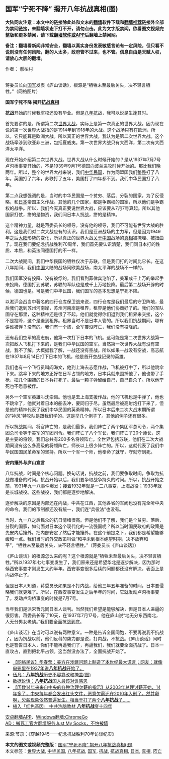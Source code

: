  <h2>国军“宁死不降” 揭开八年抗战真相(图)</h2> <p class="notice"><b>大陆网友注意：本文中的链接除此处和文末的<a href="https://github.com/bannedbook/fanqiang" >翻墙</a>软件下载和<a href="https://github.com/killgcd/justmysocks/blob/master/README.md">翻墙推荐</a>链接外全部为禁网链接，未翻墙状态下打不开，请勿点击。此为文字版禁闻，欲看图文视频完整版和更多禁闻，请下载<a href="https://github.com/bannedbook/fanqiang">翻墙软件或APP</a>后翻墙上禁闻网。</p><p>备注：翻墙看新闻非常安全，翻墙以真实身份发表敏感言论有一定风险，但只看不说则没有任何风险，翻的人太多，政府管不过来，也不管。信息自由是天赋人权，请放心大胆的翻墙。</b></p>  <div class="entry"> <p>作者： 郝柏村</p> <p><br />蒋委员长向<a href="https://www.bannedbook.org/bnews/tag/%E5%9B%BD%E5%86%9B/" class="st_tag internal_tag" rel="tag" title="标签 国军 下的日志">国军</a>发表《庐山谈话》，根源是“牺牲未至最后关头，决不轻言牺牲。”（网络图片） </p> <p><strong>国军宁死不降 揭开<a href="https://www.bannedbook.org/bnews/tag/%E6%8A%97%E6%88%98%E7%9C%9F%E7%9B%B8/" class="st_tag internal_tag" rel="tag" title="标签 抗战真相 下的日志">抗战真相</a></strong> </p> <p><strong><a href="https://www.bannedbook.org/bnews/tag/%e6%8a%97%e6%88%98/" class="st_tag internal_tag" rel="tag" title="标签 抗战 下的日志">抗战</a></strong>开始的时候我军校还没有毕业。但是<a href="https://www.bannedbook.org/bnews/tag/%E5%85%AB%E5%B9%B4%E6%8A%97%E6%88%98/" class="st_tag internal_tag" rel="tag" title="标签 八年抗战 下的日志">八年抗战</a>，我可以说是生逢其时。</p> <p>首先要讲的是，所谓第二次<a href="https://www.bannedbook.org/bnews/tag/%E4%B8%96%E7%95%8C%E5%A4%A7%E6%88%98/" class="st_tag internal_tag" rel="tag" title="标签 世界大战 下的日志">世界大战</a>，实际上是第一次真正的世界大战。因为现在说的第一次世界大战指的是1914年到1918年的大战。这个战场只有在欧洲，所以，它只能算是欧洲大战。所以真正的世界大战，我认为是第二次世界大战。这个战场牵涉到欧亚非三洲，包括夏威夷。第一次世界大战只有大西洋，第二次有大西洋太平洋。</p> <p>现在开始介绍第二次世界大战。世界大战从什么时候开始的？是从1937年7月7号卢沟桥事变开始的，不是1939年9月1号德国向波兰进攻时候开始的。那比我们晚两年。所以，整个的世界大战来说，我们<a href="https://www.bannedbook.org/bnews/tag/%e4%b8%ad%e5%8d%8e%e6%b0%91%e5%9b%bd/" class="st_tag internal_tag" rel="tag" title="标签 中华民国 下的日志">中华民国</a>，作为同盟国我们整整打了八年。英国打了六年，苏联打了五年，美国打了四年都不到。我们中华民国打了八年。</p>  <p>第二点我想强调的是，当时的中华民国是一个贫穷、落后、分裂的国家，为了反侵略，和<a href="https://www.bannedbook.org/bnews/tag/%e6%97%a5%e6%9c%ac/" class="st_tag internal_tag" rel="tag" title="标签 日本 下的日志">日本</a>帝国主义作战。其他的几个国家，都是争霸权的国家，所以他们是争霸权的战争。所以，我们今天真正要说世界大战，应该要从7月7号算起。所以其他国家打仗，拼的是物资，我们同日本人抗战，拼的是精神。</p> <p>这个精神力量，就是蒋委员长的领导。没有他的领导，我们不可能有世界大战的胜利。这是我们对二次大战应有的认识。我们是亚洲战场的主力军，但是因为1949年之后<span class='wp_keywordlink_affiliate'><a href="https://www.bannedbook.org/" title="大陆" target="_blank">大陆</a></span>形势的变化，所以真正的世界大战<span class='wp_keywordlink'><a href="https://www.bannedbook.org/forum2/topic19.html" title="关于中国的一百个常识" target="_blank">关于中国</a></span>战场的<a href="https://www.bannedbook.org/bnews/tag/%e7%9c%9f%e7%9b%b8/" class="st_tag internal_tag" rel="tag" title="标签 真相 下的日志">真相</a>被掩埋、被扭曲了。现在我们要纪念抗战胜利70周年，我们首先要认识清楚，我们同日本打的性质、本质，和英法同德国打的不一样。</p> <p>二次大战期间，我们中华民国的牺牲仅次于苏联，但是我们打的时间比它长。在这八年期间，我们<span class='wp_keywordlink_affiliate'><a href="https://www.bannedbook.org/" title="中国" target="_blank">中国</a></span>大陆的战场同欧美战场，南太平洋的战场不一样的。</p> <p>我们国军没有投降、没有被俘的。我们看到菲律宾沦陷了，美军成千上万的举起手来投降。德国打到苏联，苏联的军队也是成千上万地投降。最后第二战场开辟的时候，德国也是。可是我们中华民国，我们国军的基本思想是宁死不降。</p> <p>以淞沪会战当中著名的四行仓库保卫战来说，四行仓库是我们最后的守卫阵地，最后我们退到苏州河南岸，苏州河南岸是租界，租界是他们协商好了的。我们的军队固守在那里，这种精神还是很了不起。他们就觉得你们退到我们租界来交接，这个不是投降，这个是退到租界。租界当时不是日本人管的。所以我们抗战期间，哪有讲谁被俘？没有的。我们有一个旅，全军覆没<a href="https://www.bannedbook.org/bnews/tag/%E9%98%B5%E4%BA%A1/" class="st_tag internal_tag" rel="tag" title="标签 阵亡 下的日志">阵亡</a>，我们没有投降的。</p> <p>还有我们空军的高志航，他第一次打下日本的飞机。这可能是第二次世界大战第一次把敌人飞机打下来的，是我们中华民国的空军。当然第一次世界大战有没有空战，我不了解。大概据我了解，一战还没有空战。所以如果一战没有空战，高志航在1937年8月14日打下日本的飞机，他是首开空战记录的英雄。</p>  <p>我们也有一个飞行员叫阎海文，他到上海去志愿作战，飞机被打中了，所以他跳伞下来。跳伞下来的地方正好在日军占领的地方，日本兵就来围捕他了，他也带了手枪，把几个围捕的日本兵打死了。最后一颗子弹留给自己，自己自杀了。所以他宁死也不愿意被俘。</p> <p>另外一个空军英雄叫沈崇诲。他也是去上海支援作战，他的飞机也是中弹了，他也不跳伞了，他就对着日本的船去冲，要同归于尽。虽然最后被高射炮打下来了，但是他的精神代表了我们中华民国的英勇精神。所以日本后来二次大战末期所谓的“神风”特攻队是跟我们学的。这是举几个例子了。其他的例子还有很多。</p> <p>所以抗战期间，将官阵亡的，是我们最多。我们阵亡了两个集团军总司令，两个集团总司令等于美军的军团司令。我们阵亡了八个军长，我们阵亡了20个师长，这是主要的将领。我们总共有200多名将领阵亡。全世界包括苏联，他们在二次大战期间没有这么多高级的将领阵亡，师长以上很少阵亡的。所以，这就代表了我们中华民国国民革命军的坚持。所以一个军一个师，他奉命了就守，守就守到死。</p> <p><strong>安内攘外与庐山宣言</strong></p> <p>八年抗战，时间是个核心问题。换句话说，抗战之前，我们要争取时间，争取为抗战做准备的时间。抗战开始以后，我们要争取战争持久的时间。所以，抗战开始之前，1931年九一八事件爆发；接着1932年就是一二八事变，上海战役；1933年就是长城战役。这些战役，我们都是逐步地解决。</p> <p>逐步解决的原因是内部还在内战，中共在江西，其他各省的军阀也没有完全听中央的命令。我们的币制都还没有统一，我们连“兵役法”也没有。</p>  <p>当时，九一八之后民众的抗日情绪很高。但是他们不了解，我们是个贫穷、落后、分裂的国家，如何面对日本这个现代化的一流强国呢？所以当时国民政府的政策是先安内后攘外。把内部安定了然后才能攘外。在这个前提之下，我们都是希望能够缓和一点。我们当时的外交政策叫做“和平未到根本绝望时期，决不放弃和平”，“牺牲未至最后关头，决不轻言牺牲。”（蒋委员长《庐山谈话》）</p> <p>《庐山谈话》的根源怎么来的呢？这个根源就是“牺牲未至最后关头，决不轻言牺牲。”所以1937年七七事变发生了，我们原来还是希望华北是逐步解决，因为那时候西安事变才刚发生大约半年。西安事变很多后续的问题都还没有解决，表面上是内战停止了。</p> <p>但是日本人知道，蒋委员长如果是不打内战，给他三年五年准备的时间，日本要侵略我们就更难了。所以，在西安事变发生之后半年的时间，它就发动卢沟桥事变了。发动卢沟桥事变的时候是7月7号。</p> <p>当年我们是派宋哲元同日本人谈判。当然我们希望是能够解决，但是日本人进逼的很厉害。蒋委员长等了10天，在1937年7月17号，他在庐山说“地无分东西南北，人无分男女老幼。”我们要全面抗战到底。</p> <p>《庐山谈话》在当时可以说有两种意义。一种是告诉全国同胞，不要再说我不抗战了。因为抗战以前，他们反蒋的势力都是说，打内战，不抗战。《庐山谈话》同时也是警告日本人，你们不能再逼我们了，再逼我们，我们就要全面抗战了。日本一直攻占，直到把北平占领。这当然没办法了，全面抗战开始了。</p> <p></center> </p>  <ul class='op-related-articles' title='相关阅读'> <li><a href='https://www.bannedbook.org/bnews/baitai/20200717/1362409.html' target='_blank'>【网络民议】华春莹：美方在涉疆问题上制造了本世纪最大谎言；网友：就像电影里在1937年说<b>八年抗战</b>开始了。</a></li> <li><a href='https://www.bannedbook.org/bnews/lifebaike/20200613/1343892.html' target='_blank'>伍凡：<b>八年抗战</b>历史不容篡改和掩盖(图)</a></li> <li><a href='https://www.bannedbook.org/bnews/lifebaike/20200111/1256884.html' target='_blank'>数据说话：<b>八年抗战</b>国人最该对谁感恩</a></li> <li><a href='https://www.bannedbook.org/bnews/renquan/xgmyd/20181003/1045643.html' target='_blank'>【历数14年来来自中央的各种治理欠薪的指示】从2003年总理讨薪开始，14年多了，中央每年都会发出红头文件，恶意欠薪还在2010年入刑了。然并卵啊，欠薪现象依然普遍发生。相当于打了两个<b>八年抗战</b>了……</a></li> <li><a href='https://www.bannedbook.org/bnews/cbnews/20170901/816252.html' target='_blank'>植入「红色基因」 中共洗脑教材 <b>八年抗战</b>变十四年</a></li> </ul> <div class="texttj"> <a href="https://github.com/bannedbook/fanqiang/wiki/%E7%A6%81%E9%97%BB%E7%BD%91%E5%AE%89%E5%8D%93%E7%BF%BB%E5%A2%99%E6%96%B0%E9%97%BBAPP" target="_blank">安卓翻墙APP</a>、<a href="https://github.com/bannedbook/fanqiang/wiki/Chrome%E4%B8%80%E9%94%AE%E7%BF%BB%E5%A2%99%E5%8C%85" target="_blank">Windows翻墙:ChromeGo</a><br/> <a href="https://github.com/killgcd/justmysocks/blob/master/README.md" target="_blank">AD：搬瓦工官方翻墙服务Just My Socks，不怕被墙</a> </div><p>来源:节录：《穿越1945——纪念抗战胜利70年访谈纪实》</p><a name='sharetosocial'></a>         <div><b>本文的图文或视频完整版</b>：<a href='https://www.bannedbook.org/bnews/comments/20200725/1366094.html'>国军“宁死不降” 揭开八年抗战真相(图)</a></div>  </div><!--END ENTRY--> <div class="postfooter"> <div>本文标签：<a href="https://www.bannedbook.org/bnews/tag/%E4%B8%96%E7%95%8C%E5%A4%A7%E6%88%98/" rel="tag">世界大战</a>, <a href="https://www.bannedbook.org/bnews/tag/%e4%b8%ad%e5%8d%8e%e6%b0%91%e5%9b%bd/" rel="tag">中华民国</a>, <a href="https://www.bannedbook.org/bnews/tag/%E5%85%AB%E5%B9%B4%E6%8A%97%E6%88%98/" rel="tag">八年抗战</a>, <a href="https://www.bannedbook.org/bnews/tag/%E5%9B%BD%E5%86%9B/" rel="tag">国军</a>, <a href="https://www.bannedbook.org/bnews/tag/%e6%8a%97%e6%88%98/" rel="tag">抗战</a>, <a href="https://www.bannedbook.org/bnews/tag/%E6%8A%97%E6%88%98%E7%9C%9F%E7%9B%B8/" rel="tag">抗战真相</a>, <a href="https://www.bannedbook.org/bnews/tag/%e6%97%a5%e6%9c%ac/" rel="tag">日本</a>, <a href="https://www.bannedbook.org/bnews/tag/%e7%9c%9f%e7%9b%b8/" rel="tag">真相</a>, <a href="https://www.bannedbook.org/bnews/tag/%E9%98%B5%E4%BA%A1/" rel="tag">阵亡</a></div>  </div><!--END POSTFOOTER--> 